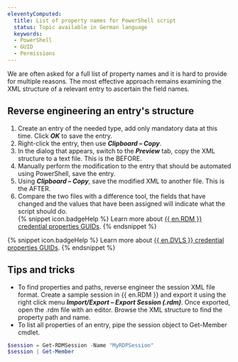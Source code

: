 ```yaml
---
eleventyComputed:
  title: List of property names for PowerShell script
  status: Topic available in German language
  keywords:
  - PowerShell
  - GUID
  - Permissions
---
```

We are often asked for a full list of property names and it is hard to provide for multiple reasons. The most effective approach remains examining the XML structure of a relevant entry to ascertain the field names.

## Reverse engineering an entry's structure
1. Create an entry of the needed type, add only mandatory data at this time. Click ***OK*** to save the entry.
1. Right-click the entry, then use ***Clipboard – Copy***.
1. In the dialog that appears, switch to the ***Preview*** tab, copy the XML structure to a text file. This is the BEFORE.
1. Manually perform the modification to the entry that should be automated using PowerShell, save the entry.
1. Using ***Clipboard – Copy***, save the modified XML to another file. This is the AFTER.
1. Compare the two files with a difference tool, the fields that have changed and the values that have been assigned will indicate what the script should do.  
{% snippet icon.badgeHelp %}
Learn more about [{{ en.RDM }} credential properties GUIDs](/kb/devolutions-powershell/remote-desktop-manager/xml-information/).
{% endsnippet %}

{% snippet icon.badgeHelp %}
Learn more about [{{ en.DVLS }} credential properties GUIDs](/kb/devolutions-powershell/devolutions-server/xml-information/).
{% endsnippet %}

## Tips and tricks

* To find properties and paths, reverse engineer the session XML file format. Create a sample session in {{ en.RDM }} and export it using the right click menu ***Import/Export – Export Session (.rdm)***. Once exported, open the .rdm file with an editor. Browse the XML structure to find the property path and name.
* To list all properties of an entry, pipe the session object to Get-Member cmdlet.

```powershell
$session = Get-RDMSession -Name "MyRDPSession"  
$session | Get-Member
```
